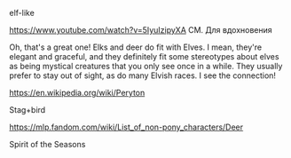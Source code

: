 elf-like


https://www.youtube.com/watch?v=5IyuIzipyXA
СМ. Для вдохновения

Oh, that's a great one! Elks and deer do fit with Elves. I mean, they're elegant and graceful, and they definitely fit some stereotypes about elves as being mystical creatures that you only see once in a while. They usually prefer to stay out of sight, as do many Elvish races. I see the connection!


https://en.wikipedia.org/wiki/Peryton

Stag+bird


https://mlp.fandom.com/wiki/List_of_non-pony_characters/Deer

Spirit of the Seasons